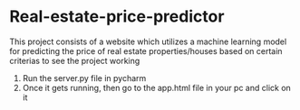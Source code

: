 # Real-estate-price-predictor
This project consists of a website which utilizes a machine learning model for predicting the price of real estate properties/houses based on certain criterias
to see the project working
1. Run the server.py file in pycharm
2. Once it gets running, then go to the app.html file in your pc and click on it
